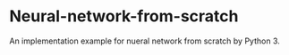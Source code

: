# Neural-network-from-scratch
 An implementation example for nueral network from scratch by Python 3.
